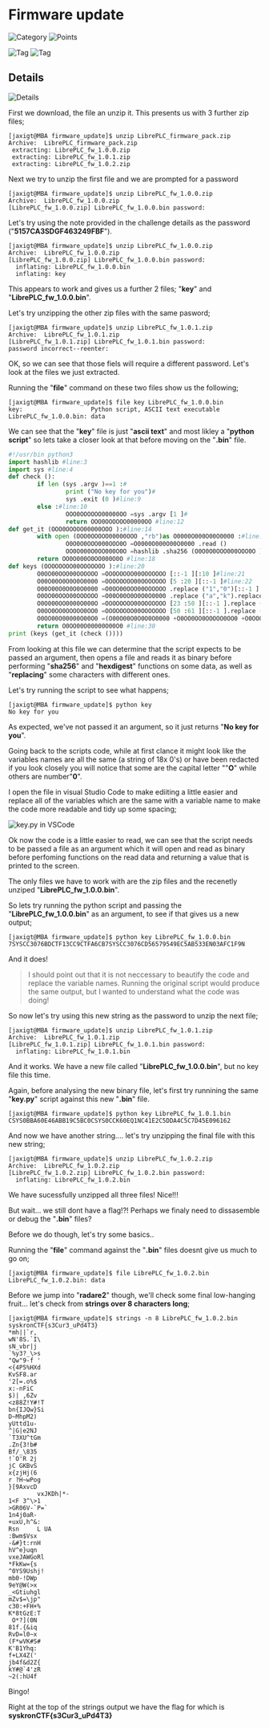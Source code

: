 # Firmware update

![Category](http://img.shields.io/badge/Category-Friday-orange?style=for-the-badge) ![Points](http://img.shields.io/badge/Points-500-brightgreen?style=for-the-badge)

![Tag](https://img.shields.io/badge/Tag-reverse%20engineering-blue?style=plastic) ![Tag](https://img.shields.io/badge/Tag-crypto%-blue?style=plastic)


## Details

![Details](images/firmware_update_details.png)

First we download, the file an unzip it. 
This presents us with 3 further zip files;

```
[jaxigt@MBA firmware_update]$ unzip LibrePLC_firmware_pack.zip
Archive:  LibrePLC_firmware_pack.zip
 extracting: LibrePLC_fw_1.0.0.zip   
 extracting: LibrePLC_fw_1.0.1.zip   
 extracting: LibrePLC_fw_1.0.2.zip 
 ```

Next we try to unzip the first file and we are prompted for a password 

```
[jaxigt@MBA firmware_update]$ unzip LibrePLC_fw_1.0.0.zip 
Archive:  LibrePLC_fw_1.0.0.zip
[LibrePLC_fw_1.0.0.zip] LibrePLC_fw_1.0.0.bin password: 
```

Let's try using the note provided in the challenge details as the password ("**5157CA3SDGF463249FBF**").

```
[jaxigt@MBA firmware_update]$ unzip LibrePLC_fw_1.0.0.zip 
Archive:  LibrePLC_fw_1.0.0.zip
[LibrePLC_fw_1.0.0.zip] LibrePLC_fw_1.0.0.bin password: 
  inflating: LibrePLC_fw_1.0.0.bin   
  inflating: key                     
```

This appears to work and gives us a further 2 files; "**key**" and "**LibrePLC_fw_1.0.0.bin**".

Let's try unzipping the other zip files with the same pasword;

```
[jaxigt@MBA firmware_update]$ unzip LibrePLC_fw_1.0.1.zip 
Archive:  LibrePLC_fw_1.0.1.zip
[LibrePLC_fw_1.0.1.zip] LibrePLC_fw_1.0.1.bin password: 
password incorrect--reenter: 
```

OK, so we can see that those fiels will require a different password. Let's look at the  files we just extracted.

Running the "**file**" command on these two files show us the following;

```
[jaxigt@MBA firmware_update]$ file key LibrePLC_fw_1.0.0.bin 
key:                   Python script, ASCII text executable
LibrePLC_fw_1.0.0.bin: data
```

We can see that the "**key**" file is just "**ascii text**" and most likley a "**python script**" so lets take a closer look at that before moving on the "**.bin**" file.

```python
#!/usr/bin python3
import hashlib #line:3
import sys #line:4
def check ():
        if len (sys .argv )==1 :#
                print ("No key for you")#
                sys .exit (0 )#line:9
        else :#line:10
                OOO0OOOOOO00000OO =sys .argv [1 ]#
                return OOO0OOOOOO00000OO #line:12
def get_it (OOO0OOOOO00000OOO ):#line:14
        with open (OOO0OOOOO00000OOO ,"rb")as O0000O000O00O0000 :#line:15
                O0O0O0OOO000OOO0O =O0000O000O00O0000 .read ()
                OO0O000O0OO000O0O =hashlib .sha256 (O0O0O0OOO000OOO0O ).hexdigest ()
        return OO0O000O0OO000O0O #line:18
def keys (OOOOOOOO00OOOOOOO ):#line:20
        O0OO00OOO00OOOOOO =OOOOOOOO00OOOOOOO [::-1 ][:10 ]#line:21
        O00O00O0O0O0O0000 =OOOOOOOO00OOOOOOO [5 :20 ][::-1 ]#line:22
        O00O00O0O0O0O0000 =O0OO00OOO00OOOOOO .replace ("1","0")[::-1 ].replace ("9","sys")#
        O0OO00OOO00OOOOOO =O00O00O0O0O0O0000 .replace ("a","k").replace ("4","q").replace ("b","c").replace ("5","kron")#line:24
        O0O000OO0000O000O =OOOOOOOO00OOOOOOO [23 :50 ][::-1 ].replace ("8","n")
        O0OO0OO0OOOOO0OO0 =OOOOOOOO00OOOOOOO [50 :61 ][::-1 ].replace ("7","ctf")#
        O0OO00O00000O00O0 =(O00O00O0O0O0O0000 +O0OO0OO0OOOOO0OO0 +O0OO00OOO00OOOOOO +O0O000OO0000O000O ).upper ()#
        return O0OO00O00000O00O0 #line:30
print (keys (get_it (check ())))
```

From looking at this file we can determine that the script expects to be passed an argument, then opens a file and reads it as binary before performing "**sha256**" and "**hexdigest**" functions on some data, as well as "**replacing**" some characters with different ones.

Let's try running the script to see what happens;

```
[jaxigt@MBA firmware_update]$ python key
No key for you
```

As expected, we've not passed it an argument, so it just returns "**No key for you**".

Going back to the scripts code, while at first clance it might look like the variables names are all the same (a string of 18x 0's) or have been redacted if you look closely you will notice that some are the capital letter ""**O**" while others are number"**0**". 

I open the file in visual Studio Code to make ediiting a little easier and replace all of the variables which are the same with a variable name to make the code more readable and tidy up some spacing;

![key.py in VSCode](images/firmware_update_vscode.png)

Ok now the code is a little easier to read, we can see that the script needs to be passed a file as an argument which it will open and read as binary before perfoming functions on the read data and returning a value that is printed to the screen.

The only files we have to work with are the zip files and the recenetly unziped "**LibrePLC_fw_1.0.0.bin**".

So lets try running the python script and passing the "**LibrePLC_fw_1.0.0.bin**" as an argument, to see if that gives us a new output;

```
[jaxigt@MBA firmware_update]$ python key LibrePLC_fw_1.0.0.bin 
7SYSCC3076BDCTF13CC9CTFA6CB7SYSCC3076CD56579549EC5AB533EN03AFC1F9N
```

And it does!

> I should point out that it is not neccessary to beautify the code and replace the variable names. Running the original script would produce the same output, but I wanted to understand what the code was doing!

So now let's try using this new string as the password to unzip the next file;

```
[jaxigt@MBA firmware_update]$ unzip LibrePLC_fw_1.0.1.zip 
Archive:  LibrePLC_fw_1.0.1.zip
[LibrePLC_fw_1.0.1.zip] LibrePLC_fw_1.0.1.bin password: 
  inflating: LibrePLC_fw_1.0.1.bin  
```

And it works. We have a new file called "**LibrePLC_fw_1.0.0.bin**", but no key file this time.

Again, before analysing the new binary file, let's first try runnining the same "**key.py**" script against this new "**.bin**" file.

```
[jaxigt@MBA firmware_update]$ python key LibrePLC_fw_1.0.1.bin 
CSYS0BBA60E46ABB19C5BC0CSYS0CCK60EQ1NC41E2C5DDA4C5C7D45E096162
```

And now we have another string.... let's try unzipping the final file with this new string;

```
[jaxigt@MBA firmware_update]$ unzip LibrePLC_fw_1.0.2.zip 
Archive:  LibrePLC_fw_1.0.2.zip
[LibrePLC_fw_1.0.2.zip] LibrePLC_fw_1.0.2.bin password: 
  inflating: LibrePLC_fw_1.0.2.bin 
```

We have sucessfully unzipped all three files! Nice!!!

But wait... we still dont have a flag!?! Perhaps we finaly need to dissasemble or debug the "**.bin**" files?

Before we do though, let's try some basics..

Running the "**file**" command against the "**.bin**" files doesnt give us much to go on;

```
[jaxigt@MBA firmware_update]$ file LibrePLC_fw_1.0.2.bin 
LibrePLC_fw_1.0.2.bin: data
```

Before we jump into "**radare2**" though, we'll check some final low-hanging fruit... let's check from **strings over 8 characters long**;

```
[jaxigt@MBA firmware_update]$ strings -n 8 LibrePLC_fw_1.0.2.bin 
syskronCTF{s3Cur3_uPd4T3}
*mh||`r,
wN'8S.`I\
sN_vbr|j
`%y3?_\>s
"Qw"9-f '
<{4P5%HXd
KvSF8.ar
'2[=.o%$
x:-nFiC 
$)| ,6Zv
<z88Z!Y#!T
bn{IJQw}Si
D~MhpM2)
yUttd1u-
^|G|e2NJ
`T3XU^tGm
.Zn{3!b#
Bf/_\835
!`O'R 2j
jC GKBvS
x{zjHj(6
r ?H~wPog
}[9AxvcD
        vxJKDh|*-
1<F 3^\>1
>GR06V-`P=`
1n4j0aR-
+uxU,h^&:
Rsn     L UA
:Bwm$Vsx
-&#}t:rnH
hV^e}uqn
vxeJAWGoRl
*FkKw={s
^0YS9Ushj!
mb0-!DWp
9eY@W(>x
_<Gtiuhgl
mZv$=\jp"
c30:+FH+%
K*8tGzE:T
 O*?](0N
81f.{&iq
RvD=l0~x
(F*wVK#S#
K'B1Yhq:
f+LX4Z('
jb4f&d2Z{
kY#@`4'zR
~2(:hU4f
```

Bingo!

Right at the top of the strings output we have the flag for which is **syskronCTF{s3Cur3_uPd4T3}**

